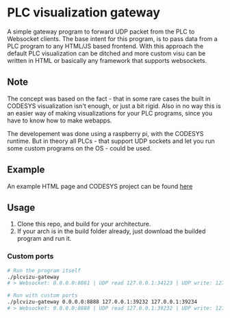 # PLC visualization gateway
A simple gateway program to forward UDP packet from the PLC to Websocket clients. The base intent for this program, is to pass data from a PLC program to any HTML/JS based frontend. With this approach the default PLC visualization can be ditched and more custom visu can be written in HTML or basically any framework that supports websockets. 

## Note
The concept was based on the fact - that in some rare cases the built in CODESYS visualization isn't enough, or just a bit rigid. Also in no way this is an easier way of making visualizations for your PLC programs, since you have to know how to make webapps.   

The developement was done using a raspberry pi, with the CODESYS runtime. But in theory all PLCs - that support UDP sockets and let you run some custom programs on the OS - could be used.

## Example
An example HTML page and CODESYS project can be found [here](https://github.com/dcrntn/plcvizu-gateway-sample)

## Usage
1. Clone this repo, and build for your architecture.
2. If your arch is in the build folder already, just download the builded program and run it.

### Custom ports
```sh
# Run the program itself
./plcvizu-gateway
# > Websocket: 0.0.0.0:8081 | UDP read 127.0.0.1:34123 | UDP write: 127.0.0.1:34126

# Run with custom ports
./plcvizu-gateway 0.0.0.0:8888 127.0.0.1:39232 127.0.0.1:39234
# > Websocket: 0.0.0.0:8888 | UDP read 127.0.0.1:39232 | UDP write: 127.0.0.1:39234
```


